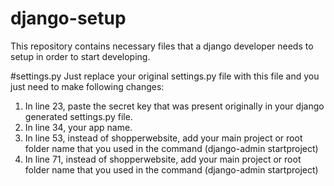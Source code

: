 # django-setup
This repository contains necessary files that a django developer needs to setup in order to start developing.

#settings.py
Just replace your original settings.py file with this file and you just need to make following changes:
1. In line 23, paste the secret key that was present originally in your django generated settings.py file.
2. In line 34, your app name.
3. In line 53, instead of shopperwebsite, add your main project or root folder name that you used in the command (django-admin startproject)
4. In line 71, instead of shopperwebsite, add your main project or root folder name that you used in the command (django-admin startproject)
